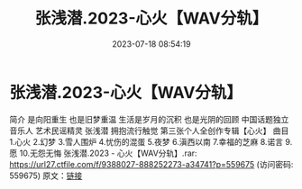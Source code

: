 ﻿---
title: 张浅潜.2023-心火【WAV分轨】
date: 2023-07-18 08:54:19
categories: WAV车载音乐、镜像
tags: 华语中文
---
# 张浅潜.2023-心火【WAV分轨】

简介
是向阳重生 也是旧梦重温 生活是岁月的沉积 也是光阴的回顾 中国话题独立音乐人 艺术民谣精灵 张浅潜 拥抱流行触觉
第三张个人全创作专辑【心火】
曲目
1.心火
2.幻梦
3.雪人围炉
4.忧伤的混蛋
5.夜梦
6.滇西以南
7.幸福的芝麻
8.诺言
9.愿
10.无怨无悔
张浅潜.2023 - 心火【WAV分轨】.rar: https://url27.ctfile.com/f/9388027-888252273-a34741?p=559675
(访问密码: 559675)
原文：[链接](https://blog.sina.com.cn/s/blog_1647c7e76010312qg.html)